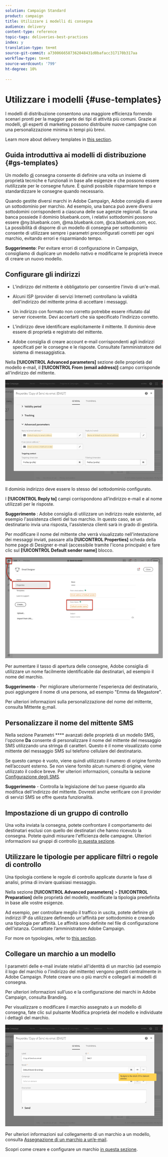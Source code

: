 ```yaml
---
solution: Campaign Standard
product: campaign
title: Utilizzare i modelli di consegna
audience: delivery
content-type: reference
topic-tags: deliveries-best-practices
index: y
translation-type: tm+mt
source-git-commit: a7300666587362048431d0bafacc317170b317aa
workflow-type: tm+mt
source-wordcount: '799'
ht-degree: 10%

---
```



# Utilizzare i modelli {#use-templates}

I modelli di distribuzione consentono una maggiore efficienza fornendo scenari pronti per la maggior parte dei tipi di attività più comuni. Grazie ai modelli, gli esperti di marketing possono distribuire nuove campagne con una personalizzazione minima in tempi più brevi.

Learn more about delivery templates in [this section](../../start/using/marketing-activity-templates.md).

## Guida introduttiva ai modelli di distribuzione {#gs-templates}

Un modello [di](../../start/using/marketing-activity-templates.md#creating-a-new-template) consegna consente di definire una volta un insieme di proprietà tecniche e funzionali in base alle esigenze e che possono essere riutilizzate per le consegne future. È quindi possibile risparmiare tempo e standardizzare le consegne quando necessario.

Quando gestite diversi marchi in  Adobe Campaign,  Adobe consiglia di avere un sottodominio per marchio. Ad esempio, una banca può avere diversi sottodomini corrispondenti a ciascuna delle sue agenzie regionali. Se una banca possiede il dominio bluebank.com, i relativi sottodomini possono essere @ny.bluebank.com, @ma.bluebank.com, @ca.bluebank.com, ecc. La possibilità di disporre di un modello di consegna per sottodominio consente di utilizzare sempre i parametri preconfigurati corretti per ogni marchio, evitando errori e risparmiando tempo.

**Suggerimento**:  Per evitare errori di configurazione in Campaign, consigliamo di duplicare un modello nativo e modificarne le proprietà invece di creare un nuovo modello.

## Configurare gli indirizzi

* L&#39;indirizzo del mittente è obbligatorio per consentire l&#39;invio di un&#39;e-mail.

* Alcuni ISP (provider di servizi Internet) controllano la validità dell&#39;indirizzo del mittente prima di accettare i messaggi.

* Un indirizzo con formato non corretto potrebbe essere rifiutato dal server ricevente. Devi accertarti che sia specificato l&#39;indirizzo corretto.

* L&#39;indirizzo deve identificare esplicitamente il mittente. Il dominio deve essere di proprietà e registrato del mittente.

*  Adobe consiglia di creare account e-mail corrispondenti agli indirizzi specificati per le consegne e le risposte. Consultate l’amministratore del sistema di messaggistica.

Nella **[!UICONTROL Advanced parameters]** sezione delle proprietà del modello e-mail, il **[!UICONTROL From (email address)]** campo corrisponde all&#39;indirizzo del mittente.

![](assets/template-parameters.png)

Il dominio indirizzo deve essere lo stesso del sottodominio configurato.

I **[!UICONTROL Reply to]** campi corrispondono all’indirizzo e-mail e al nome utilizzati per le risposte.

**Suggerimento** :  Adobe consiglia di utilizzare un indirizzo reale esistente, ad esempio l&#39;assistenza clienti del tuo marchio. In questo caso, se un destinatario invia una risposta, l&#39;assistenza clienti sarà in grado di gestirla.

Per modificare il nome del mittente che verrà visualizzato nell&#39;intestazione dei messaggi inviati, passare alla **[!UICONTROL Properties]** scheda della home page di Designer e-mail (accessibile tramite l&#39;icona principale) e fare clic sul **[!UICONTROL Default sender name]** blocco.

![](assets/template-content.png)

Per aumentare il tasso di apertura delle consegne,  Adobe consiglia di utilizzare un nome facilmente identificabile dai destinatari, ad esempio il nome del marchio.

**Suggerimento** - Per migliorare ulteriormente l&#39;esperienza del destinatario, puoi aggiungere il nome di una persona, ad esempio &quot;Emma da Megastore&quot;.

Per ulteriori informazioni sulla personalizzazione del nome del mittente, consulta Mittente [e-](../../designing/using/subject-line.md#email-sender)mail.

## Personalizzare il nome del mittente SMS

Nella sezione Parametri **** avanzati delle proprietà di un modello SMS, l&#39;opzione **Da** consente di personalizzare il nome del mittente del messaggio SMS utilizzando una stringa di caratteri. Questo è il nome visualizzato come mittente del messaggio SMS sul telefono cellulare del destinatario.

Se questo campo è vuoto, viene quindi utilizzato il numero di origine fornito nell’account esterno. Se non viene fornito alcun numero di origine, viene utilizzato il codice breve. Per ulteriori informazioni, consulta la sezione [Configurazione degli SMS](../../administration/using/configuring-sms-channel.md).

**Suggerimento** - Controlla la legislazione del tuo paese riguardo alla modifica dell&#39;indirizzo del mittente. Dovresti anche verificare con il provider di servizi SMS se offre questa funzionalità.

## Impostazione di un gruppo di controllo

Una volta inviata la consegna, potete confrontare il comportamento dei destinatari esclusi con quello dei destinatari che hanno ricevuto la consegna. Potete quindi misurare l&#39;efficienza delle campagne. Ulteriori informazioni sui gruppi di controllo [in questa sezione](../../sending/using/control-group.md).

## Utilizzare le tipologie per applicare filtri o regole di controllo

Una tipologia contiene le regole di controllo applicate durante la fase di analisi, prima di inviare qualsiasi messaggio.

Nella sezione **[!UICONTROL Advanced parameters]** > **[!UICONTROL Preparation]** delle proprietà del modello, modificate la tipologia predefinita in base alle vostre esigenze.

Ad esempio, per controllare meglio il traffico in uscita, potete definire gli indirizzi IP da utilizzare definendo un&#39;affinità per sottodominio e creando una tipologia per affinità. Le affinità sono definite nel file di configurazione dell&#39;istanza. Contattate l’amministratore  Adobe Campaign.

For more on typologies, refer to [this section](../../sending/using/managing-typologies.md).

## Collegare un marchio a un modello

I parametri delle e-mail inviate relativi all&#39;identità di un marchio (ad esempio il logo del marchio o l&#39;indirizzo del mittente) vengono gestiti centralmente in  Adobe Campaign. Potete creare uno o più marchi e collegarli ai modelli di consegna.

Per ulteriori informazioni sull’uso e la configurazione dei marchi in  Adobe Campaign, consulta Branding.

Per visualizzare o modificare il marchio assegnato a un modello di consegna, fate clic sul pulsante Modifica proprietà del modello e individuate i dettagli del marchio.

![](assets/template-brand.png)

Per ulteriori informazioni sul collegamento di un marchio a un modello, consulta [Assegnazione di un marchio a un’e-mail](../../administration/using/branding.md#assigning-a-brand-to-an-email).

Scopri come creare e configurare un marchio [in questa sezione](../../administration/using/branding.md#creating-a-brand).
